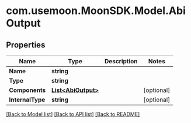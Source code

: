 # com.usemoon.MoonSDK.Model.AbiOutput

## Properties

| Name             | Type                                 | Description | Notes       |
| ---------------- | ------------------------------------ | ----------- | ----------- |
| **Name**         | **string**                           |             |             |
| **Type**         | **string**                           |             |             |
| **Components**   | [**List\<AbiOutput>**](abioutput.md) |             | \[optional] |
| **InternalType** | **string**                           |             | \[optional] |

[\[Back to Model list\]](./#documentation-for-models) [\[Back to API list\]](./#documentation-for-api-endpoints) [\[Back to README\]](./)
